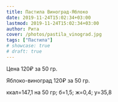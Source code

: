 ```yaml
---
title: Пастила Виноград-Яблоко
date: 2019-11-24T15:02:34+03:00
lastmod: 2019-11-24T15:02:34+03:00
author: Рита
cover: /photos/pastila_vinograd.jpg
tags: ["Пастила"]
# showcase: true
# draft: true
---
```


Цена 120₽ за 50 гр.

<!--more-->

Яблоко-виноград 120₽ за 50 гр.

ккал=147,1 на 50 гр; б=1,5; ж=0,4; у=35,8
